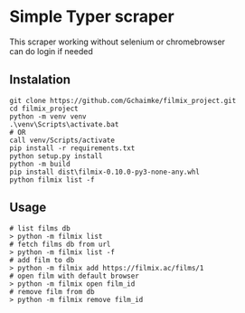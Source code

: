 # Simple Typer scraper

This scraper working without selenium or chromebrowser<br>
can do login if needed

## Instalation

```
git clone https://github.com/Gchaimke/filmix_project.git
cd filmix_project
python -m venv venv
.\venv\Scripts\activate.bat
# OR
call venv/Scripts/activate
pip install -r requirements.txt
python setup.py install
python -m build
pip install dist\filmix-0.10.0-py3-none-any.whl
python filmix list -f
```

## Usage

```
# list films db
> python -m filmix list
# fetch films db from url
> python -m filmix list -f
# add film to db
> python -m filmix add https://filmix.ac/films/1
# open film with default browser
> python -m filmix open film_id
# remove film from db
> python -m filmix remove film_id
```
